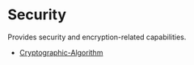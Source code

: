 <!-- 源地址: https://iot.mi.com/vela/quickapp/en/features/security/ -->

# Security

Provides security and encryption-related capabilities.

  * [Cryptographic-Algorithm](</vela/quickapp/en/features/security/crypto.html>)

